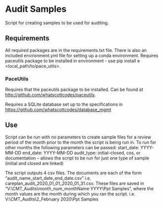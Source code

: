 # Audit Samples
Script for creating samples to be used for auditing.

## Requirements

All required packages are in the requirements.txt file. There is also an included environment.yml file for setting up a conda environment. Requires paceutils package to be installed in environment - use pip install e <local_path/to/pace_utils>.

### PaceUtils

Requires that the paceutils package to be installed. Can be found at http://github.com/whatscottcodes/paceutils.

Requires a SQLite database set up to the specifications in https://github.com/whatscottcodes/database_mgmt

## Use

Script can be run with no parameters to create sample files for a review period of the month prior to the month the script is being run in.
To run for other months the following parameters can be passed:
    start_date: YYYY-MM-DD
    end_date: YYYY-MM-DD
    audit_type: initial-closed, cos, or documentation – allows the script to be run for just one type of sample (initial and closed are linked)

The script outputs 4 csv files.
The documents are each of the form “audit_name_start_date_end_date.csv”
    i.e. careplan_audit_2020_01_01_2020_01_31.csv.
These files are saved in “V:\CMT\_Audits\month_num_monthName YYYY\Ppt Samples”, where the month values are the month during which you ran the script.
    i.e. V:\CMT\_Audits\2_February 2020\Ppt Samples

